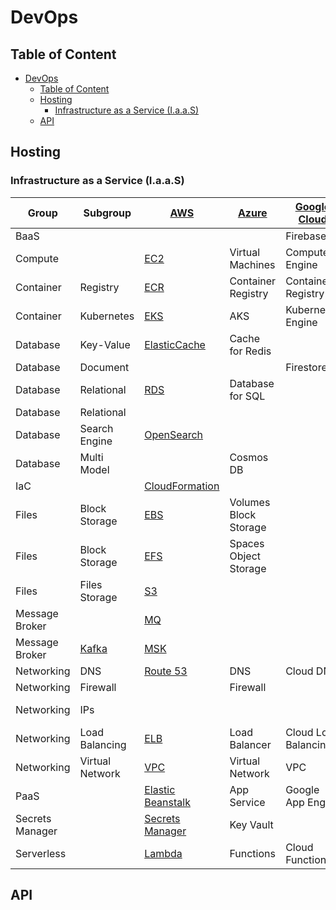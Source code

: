 # DevOps

## Table of Content

- [DevOps](#devops)
  - [Table of Content](#table-of-content)
  - [Hosting](#hosting)
    - [Infrastructure as a Service (I.a.a.S)](#infrastructure-as-a-service-iaas)
  - [API](#api)

## Hosting

### Infrastructure as a Service (I.a.a.S)

| Group           | Subgroup        | [AWS][aws]                                                 | [Azure][azure]        | [Google Cloud][google-cloud] | [Digital Ocean][do]                 | Render   | Vercel     |
| --------------- | --------------- | ---------------------------------------------------------- | --------------------- | ---------------------------- | ----------------------------------- | -------- | ---------- |
| BaaS            |                 |                                                            |                       | Firebase                     |                                     |          |            |
| Compute         |                 | [EC2][aws-ec2]                                             | Virtual Machines      | Compute Engine               |                                     |          |            |
| Container       | Registry        | [ECR][aws-ecr]                                             | Container Registry    | Container Registry           |                                     |          |            |
| Container       | Kubernetes      | [EKS][aws-eks]                                             | AKS                   | Kubernetes Engine            |                                     |          |            |
| Database        | Key-Value       | [ElasticCache][aws-elasticache]                            | Cache for Redis       |                              | Redis                               | Redis    | KV (Redis) |
| Database        | Document        |                                                            |                       | Firestore                    | MongoDB                             |          |            |
| Database        | Relational      | [RDS][aws-rds]                                             | Database for SQL      |                              | PostgreSQL                          | Postgres | Postgres   |
| Database        | Relational      |                                                            |                       |                              | MySQL                               |          |            |
| Database        | Search Engine   | [OpenSearch][aws-opensearch]                               |                       |                              |                                     |          |            |
| Database        | Multi Model     |                                                            | Cosmos DB             |                              |                                     |          |            |
| IaC             |                 | [CloudFormation][aws-cloudformation]                       |                       |                              |                                     |          |            |
| Files           | Block Storage   | [EBS][aws-ebs]                                             | Volumes Block Storage |                              |                                     |          | Blob       |
| Files           | Block Storage   | [EFS][aws-efs]                                             | Spaces Object Storage |                              |                                     |          |            |
| Files           | Files Storage   | [S3][aws-s3]                                               |                       |                              |                                     |          |            |
| Message Broker  |                 | [MQ](https://aws.amazon.com/amazon-mq/)                    |                       |                              |                                     |          |            |
| Message Broker  | [Kafka][kafka]  | [MSK](https://aws.amazon.com/msk/)                         |                       |                              |                                     |          |            |
| Networking      | DNS             | [Route 53][aws-route53]                                    | DNS                   | Cloud DNS                    | DNS                                 |          |            |
| Networking      | Firewall        |                                                            | Firewall              |                              | [Firewalls][do-firewalls]           |          |            |
| Networking      | IPs             |                                                            |                       |                              | [Reserved IPs][do-reserved-ips]     |          |            |
| Networking      | Load Balancing  | [ELB][aws-elb]                                             | Load Balancer         | Cloud Load Balancing         | [Load Balancers][do-load-balancers] |          |            |
| Networking      | Virtual Network | [VPC][aws-vpc]                                             | Virtual Network       | VPC                          | VPC                                 |          |            |
| PaaS            |                 | [Elastic Beanstalk][aws-elasticbeanstalk]                  | App Service           | Google App Engine            | App Platform                        |          |            |
| Secrets Manager |                 | [Secrets Manager](https://aws.amazon.com/secrets-manager/) | Key Vault             |                              |                                     |          |            |
| Serverless      |                 | [Lambda][aws-lambda]                                       | Functions             | Cloud Functions              |                                     |          |            |

## API

[aws]: https://aws.amazon.com/
[aws-cloudformation]: https://aws.amazon.com/cloudformation/
[aws-ebs]: https://aws.amazon.com/ebs/
[aws-ec2]: https://aws.amazon.com/ec2/
[aws-ecr]: https://aws.amazon.com/ecr/
[aws-efs]: https://aws.amazon.com/efs/
[aws-eks]: https://aws.amazon.com/eks/
[aws-elasticache]: https://aws.amazon.com/elasticache/
[aws-elasticbeanstalk]: https://aws.amazon.com/elasticbeanstalk/
[aws-elb]: https://aws.amazon.com/elasticloadbalancing/
[aws-lambda]: https://aws.amazon.com/lambda/
[aws-opensearch]: https://aws.amazon.com/opensearch-service/
[aws-rds]: https://aws.amazon.com/rds/
[aws-route53]: https://aws.amazon.com/route53/
[aws-s3]: https://aws.amazon.com/s3/
[aws-vpc]: https://aws.amazon.com/vpc/
[azure]: https://azure.microsoft.com/
[do]: https://docs.digitalocean.com
[do-firewalls]: https://docs.digitalocean.com/products/networking/firewalls/
[do-load-balancers]: https://docs.digitalocean.com/products/networking/load-balancers/
[do-reserved-ips]: https://docs.digitalocean.com/products/networking/reserved-ips/
[google-cloud]: https://cloud.google.com/
[kafka]: https://kafka.apache.org/
